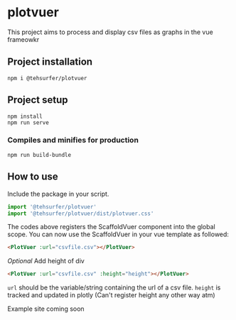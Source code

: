 # plotvuer

This project aims to process and display csv files as graphs in the vue frameowkr

## Project installation
```
npm i @tehsurfer/plotvuer
```


## Project setup
```
npm install
npm run serve
```

### Compiles and minifies for production
```
npm run build-bundle
```

## How to use
Include the package in your script.
```javascript
import '@tehsurfer/plotvuer'
import '@tehsurfer/plotvuer/dist/plotvuer.css'
```

The codes above registers the ScaffoldVuer component into the global scope.
You can now use the ScaffoldVuer in your vue template as followed:
```html
<PlotVuer :url="csvfile.csv"></PlotVuer>
```
_Optional_ Add height of div
```html
<PlotVuer :url="csvfile.csv" :height="height"></PlotVuer>
```

`url` should be the variable/string containing the url of a csv file.
`height` is tracked and updated in plotly (Can't register height any other way atm)


Example site coming soon
